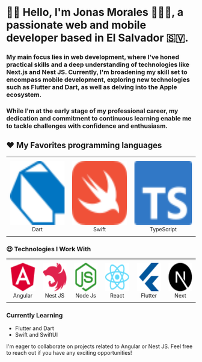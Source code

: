 # 👋🏻 Hello, I'm **Jonas Morales** 👨🏻‍💻, a passionate web and mobile developer based in El Salvador 🇸🇻.

### My main focus lies in web development, where I've honed practical skills and a deep understanding of technologies like **Next.js** and **Nest JS**. Currently, I'm broadening my skill set to encompass mobile development, exploring new technologies such as **Flutter** and **Dart**, as well as delving into the **Apple ecosystem**.
### While I'm at the early stage of my professional career, my dedication and commitment to continuous learning enable me to tackle challenges with confidence and enthusiasm.
  
## ❤️ My Favorites programming languages
<div align="center">
  <table style="border-collapse: collapse;">
  <td align="center" style="padding: 10px;">
        <img src="dart-color.svg" alt="Dart" width="170" height="170"><br>
        Dart
      </td>
       <td align="center" style="padding: 10px;">
        <img src="swift.svg" alt="Swift" width="170" height="170"><br>
        Swift
      </td>
      <td align="center" style="padding: 10px;">
        <img src="typescript.svg" alt="Swift" width="170" height="170"><br>
        TypeScript
      </td>
  </table>
</div>

### 😍 Technologies I Work With
<div align="center">
  <table style="border-collapse: collapse; background-color: transparent;">
    <tr>
      <td align="center" style="padding: 10px; border: none;">
        <img src="angular-color.svg" alt="Angular" width="75" height="75"><br>
        Angular
      </td>
      <td align="center" style="padding: 10px; border: none;">
        <img src="nestjs-color.svg" alt="Nest" width="75" height="75"><br>
        Nest JS
      </td>
      <td align="center" style="padding: 10px; border: none;">
        <img src="nodedotjs-color.svg" alt="Node" width="75" height="75"><br>
        Node Js
      </td>
      <td align="center" style="padding: 10px; border: none;">
        <img src="react-color.svg" alt="React" width="75" height="75"><br>
        React
      </td>
      <td align="center" style="padding: 10px; border: none;">
        <img src="flutter-color.svg" alt="Flutter" width="75" height="75"><br>
        Flutter
      </td>
      <td align="center" style="padding: 10px; border: none;">
        <img src="nextjs.svg" alt="Next" width="75" height="75"><br>
        Next
      </td>
    </tr>
  </table>
</div>


### Currently Learning
- Flutter and Dart
- Swift and SwiftUI

I'm eager to collaborate on projects related to Angular or Nest JS. Feel free to reach out if you have any exciting opportunities!

